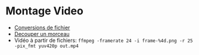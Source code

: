 # Montage Video

* [Conversions de fichier](conversion.md)
* [Decouper un morceau](cut.md)
* Vidéo à partir de fichiers: `ffmpeg -framerate 24 -i frame-%4d.png -r 25 -pix_fmt yuv420p out.mp4`

